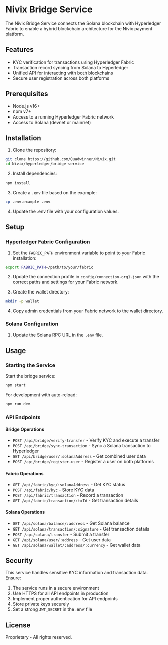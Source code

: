 # Nivix Bridge Service

The Nivix Bridge Service connects the Solana blockchain with Hyperledger Fabric to enable a hybrid blockchain architecture for the Nivix payment platform.

## Features

- KYC verification for transactions using Hyperledger Fabric
- Transaction record syncing from Solana to Hyperledger
- Unified API for interacting with both blockchains
- Secure user registration across both platforms

## Prerequisites

- Node.js v16+
- npm v7+
- Access to a running Hyperledger Fabric network
- Access to Solana (devnet or mainnet)

## Installation

1. Clone the repository:
```bash
git clone https://github.com/Quadwinner/Nivix.git
cd Nivix/hyperledger/bridge-service
```

2. Install dependencies:
```bash
npm install
```

3. Create a `.env` file based on the example:
```bash
cp .env.example .env
```

4. Update the .env file with your configuration values.

## Setup

### Hyperledger Fabric Configuration

1. Set the `FABRIC_PATH` environment variable to point to your Fabric installation:
```bash
export FABRIC_PATH=/path/to/your/fabric
```

2. Update the connection profile in `config/connection-org1.json` with the correct paths and settings for your Fabric network.

3. Create the wallet directory:
```bash
mkdir -p wallet
```

4. Copy admin credentials from your Fabric network to the wallet directory.

### Solana Configuration

1. Update the Solana RPC URL in the `.env` file.

## Usage

### Starting the Service

Start the bridge service:

```bash
npm start
```

For development with auto-reload:

```bash
npm run dev
```

### API Endpoints

#### Bridge Operations

- `POST /api/bridge/verify-transfer` - Verify KYC and execute a transfer
- `POST /api/bridge/sync-transaction` - Sync a Solana transaction to Hyperledger
- `GET /api/bridge/user/:solanaAddress` - Get combined user data
- `POST /api/bridge/register-user` - Register a user on both platforms

#### Fabric Operations

- `GET /api/fabric/kyc/:solanaAddress` - Get KYC status
- `POST /api/fabric/kyc` - Store KYC data
- `POST /api/fabric/transaction` - Record a transaction
- `GET /api/fabric/transaction/:txId` - Get transaction details

#### Solana Operations

- `GET /api/solana/balance/:address` - Get Solana balance
- `GET /api/solana/transaction/:signature` - Get transaction details
- `POST /api/solana/transfer` - Submit a transfer
- `GET /api/solana/user/:address` - Get user data
- `GET /api/solana/wallet/:address/:currency` - Get wallet data

## Security

This service handles sensitive KYC information and transaction data. Ensure:

1. The service runs in a secure environment
2. Use HTTPS for all API endpoints in production
3. Implement proper authentication for API endpoints
4. Store private keys securely
5. Set a strong `JWT_SECRET` in the .env file

## License

Proprietary - All rights reserved.